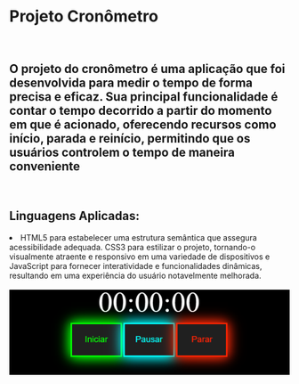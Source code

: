 <h1>Projeto Cronômetro</h1>
<br>
<h2>O projeto do cronômetro é uma aplicação que foi desenvolvida para medir o tempo de forma precisa e eficaz. Sua principal funcionalidade é contar o tempo decorrido a partir do momento em que é acionado, oferecendo recursos como início, parada e reinício, permitindo que os usuários controlem o tempo de maneira conveniente</h2>
<br>
<h2>Linguagens Aplicadas:</h2>
<lo>
  <li>HTML5 para estabelecer uma estrutura semântica que assegura acessibilidade adequada. CSS3 para estilizar o projeto, tornando-o visualmente atraente e responsivo em uma variedade de dispositivos e JavaScript para fornecer interatividade e funcionalidades dinâmicas, resultando em uma experiência do usuário notavelmente melhorada.</li>
</lo>
<br>
<img src="https://github.com/Josetelma/Projeto-Cronometro/blob/main/assets/img.PNG?raw=true"/>
